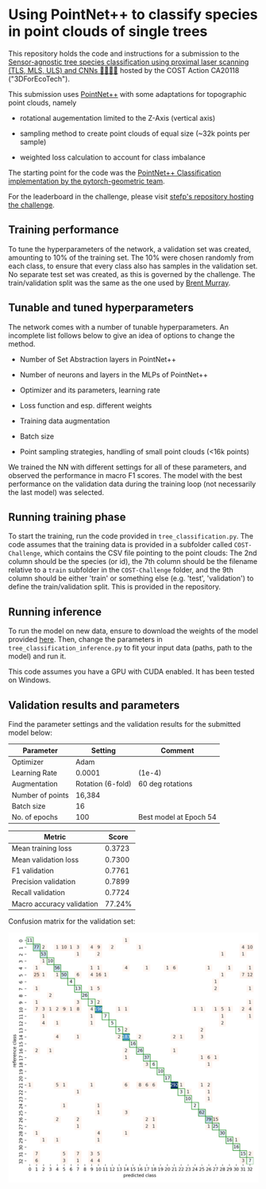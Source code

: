 # Using PointNet++ to classify species in point clouds of single trees

This repository holds the code and instructions for a submission to the [Sensor-agnostic tree species classification using proximal laser scanning (TLS, MLS, ULS) and CNNs 🌳🌲💥🤖](https://github.com/stefp/Tr3D_species) hosted by the COST Action CA20118 ("3DForEcoTech").

This submission uses [PointNet++](https://github.com/charlesq34/pointnet2) with some adaptations for topographic point clouds, namely

- rotational augementation limited to the Z-Axis (vertical axis)

- sampling method to create point clouds of equal size (~32k points per sample)

- weighted loss calculation to account for class imbalance

The starting point for the code was the [PointNet++ Classification implementation by the pytorch-geometric team](https://github.com/pyg-team/pytorch_geometric/blob/master/examples/pointnet2_classification.py).

For the leaderboard in the challenge, please visit [stefp's repository hosting the challenge](https://github.com/stefp/Tr3D_species#leader-board).

## Training performance

To tune the hyperparameters of the network, a validation set was created, amounting to 10% of the training set. The 10% were chosen randomly from each class, to ensure that every class also has samples in the validation set. No separate test set was created, as this is governed by the challenge. The train/validation split was the same as the one used by [Brent Murray](https://github.com/Brent-Murray/TR3D_PointAugDGCNN).

## Tunable and tuned hyperparameters

The network comes with a number of tunable hyperparameters. An incomplete list follows below to give an idea of options to change the method.

- Number of Set Abstraction layers in PointNet++

- Number of neurons and layers in the MLPs of PointNet++

- Optimizer and its parameters, learning rate

- Loss function and esp. different weights

- Training data augmentation

- Batch size

- Point sampling strategies, handling of small point clouds (<16k points)

We trained the NN with different settings for all of these parameters, and observed the performance in macro F1 scores. The model with the best performance on the validation data during the training loop (not necessarily the last model) was selected.

## Running training phase

To start the training, run the code provided in `tree_classification.py`. The code assumes that the training data is provided in a subfolder called `COST-Challenge`, which contains the CSV file pointing to the point clouds: The 2nd column should be the species (or id), the 7th column should be the filename relative to a `train` subfolder in the `COST-Challenge` folder, and the 9th column should be either 'train' or something else (e.g. 'test', 'validation') to define the train/validation split. This is provided in the repository.

## Running inference

To run the model on new data, ensure to download the weights of the model provided [here](best.model). Then, change the parameters in `tree_classification_inference.py` to fit your input data (paths, path to the model) and run it.

This code assumes you have a GPU with CUDA enabled. It has been tested on Windows.

## Validation results and parameters
Find the parameter settings and the validation results for the submitted model below:

| Parameter        | Setting           | Comment                |
|------------------|-------------------|------------------------|
| Optimizer        | Adam              |                        |
| Learning Rate    | 0.0001            | (1e-4)                 |
| Augmentation     | Rotation (6-fold) | 60 deg rotations       |
| Number of points | 16,384            |                        |
| Batch size       | 16                |                        |
| No. of epochs    | 100               | Best model at Epoch 54 |


| Metric           | Score  |
|------------------|--------|
| Mean training loss| 0.3723 |
| Mean validation loss| 0.7300 |
| F1 validation    | 0.7761 |
| Precision validation|  0.7899      |
| Recall validation       |  0.7724      |
| Macro accuracy validation    |  77.24%    |

Confusion matrix for the validation set:

![img.png](confusion_matrix_validation.png)
